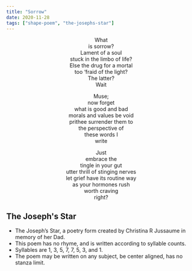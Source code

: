 ```yaml
---
title: "Sorrow"
date: 2020-11-28
tags: ["shape-poem", "the-josephs-star"]
---
```


<div style = "text-align: center">

What\
is sorrow?\
Lament of a soul\
stuck in the limbo of life?\
Else the drug for a mortal\
too ‘fraid of the light?\
The latter?\
Wait

Muse;\
now forget\
what is good and bad\
morals and values be void\
prithee surrender them to\
the perspective of\
these words I\
write

Just\
embrace the\
tingle in your gut\
utter thrill of stinging nerves\
let grief have its routine way\
as your hormones rush\
worth craving\
right?
</div>

## The Joseph's Star
+ The Joseph’s Star, a poetry form created by Christina R Jussaume in memory of her Dad.
+ This poem has no rhyme, and is written according to syllable counts.
+ Syllables are 1, 3, 5, 7, 7, 5, 3, and 1.
+ The poem may be written on any subject, be center aligned, has no stanza limit.
